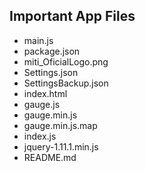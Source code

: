 Important App Files
---------------------------
* main.js
* package.json
* miti_OficialLogo.png
* Settings.json
* SettingsBackup.json
* index.html
* gauge.js
* gauge.min.js
* gauge.min.js.map
* index.js
* jquery-1.11.1.min.js
* README.md


